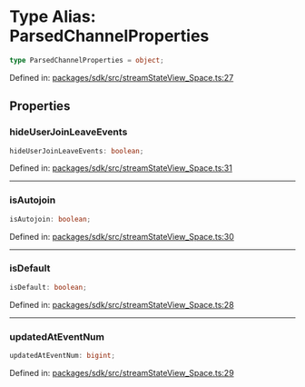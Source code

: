 # Type Alias: ParsedChannelProperties

```ts
type ParsedChannelProperties = object;
```

Defined in: [packages/sdk/src/streamStateView\_Space.ts:27](https://github.com/towns-protocol/towns/blob/0db1fd0ac7258e8db8cedfb6183e8eade8284fa1/packages/sdk/src/streamStateView_Space.ts#L27)

## Properties

### hideUserJoinLeaveEvents

```ts
hideUserJoinLeaveEvents: boolean;
```

Defined in: [packages/sdk/src/streamStateView\_Space.ts:31](https://github.com/towns-protocol/towns/blob/0db1fd0ac7258e8db8cedfb6183e8eade8284fa1/packages/sdk/src/streamStateView_Space.ts#L31)

***

### isAutojoin

```ts
isAutojoin: boolean;
```

Defined in: [packages/sdk/src/streamStateView\_Space.ts:30](https://github.com/towns-protocol/towns/blob/0db1fd0ac7258e8db8cedfb6183e8eade8284fa1/packages/sdk/src/streamStateView_Space.ts#L30)

***

### isDefault

```ts
isDefault: boolean;
```

Defined in: [packages/sdk/src/streamStateView\_Space.ts:28](https://github.com/towns-protocol/towns/blob/0db1fd0ac7258e8db8cedfb6183e8eade8284fa1/packages/sdk/src/streamStateView_Space.ts#L28)

***

### updatedAtEventNum

```ts
updatedAtEventNum: bigint;
```

Defined in: [packages/sdk/src/streamStateView\_Space.ts:29](https://github.com/towns-protocol/towns/blob/0db1fd0ac7258e8db8cedfb6183e8eade8284fa1/packages/sdk/src/streamStateView_Space.ts#L29)
